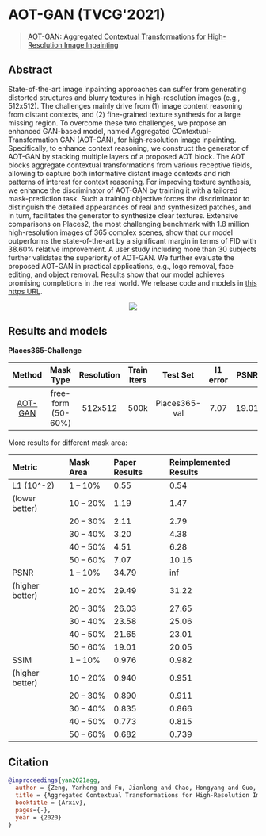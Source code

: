 # AOT-GAN (TVCG'2021)

> [AOT-GAN: Aggregated Contextual Transformations for High-Resolution Image Inpainting](https://arxiv.org/pdf/2104.01431.pdf)

<!-- [ALGORITHM] -->

## Abstract

<!-- [ABSTRACT] -->

State-of-the-art image inpainting approaches can suffer from generating distorted structures and blurry textures in high-resolution images (e.g., 512x512). The challenges mainly drive from (1) image content reasoning from distant contexts, and (2) fine-grained texture synthesis for a large missing region. To overcome these two challenges, we propose an enhanced GAN-based model, named Aggregated COntextual-Transformation GAN (AOT-GAN), for high-resolution image inpainting. Specifically, to enhance context reasoning, we construct the generator of AOT-GAN by stacking multiple layers of a proposed AOT block. The AOT blocks aggregate contextual transformations from various receptive fields, allowing to capture both informative distant image contexts and rich patterns of interest for context reasoning. For improving texture synthesis, we enhance the discriminator of AOT-GAN by training it with a tailored mask-prediction task. Such a training objective forces the discriminator to distinguish the detailed appearances of real and synthesized patches, and in turn, facilitates the generator to synthesize clear textures. Extensive comparisons on Places2, the most challenging benchmark with 1.8 million high-resolution images of 365 complex scenes, show that our model outperforms the state-of-the-art by a significant margin in terms of FID with 38.60% relative improvement. A user study including more than 30 subjects further validates the superiority of AOT-GAN. We further evaluate the proposed AOT-GAN in practical applications, e.g., logo removal, face editing, and object removal. Results show that our model achieves promising completions in the real world. We release code and models in [this https URL](https://github.com/researchmm/AOT-GAN-for-Inpainting).

<!-- [IMAGE] -->

<div align=center >
 <img src="https://user-images.githubusercontent.com/12756472/169230414-3ca7fb6b-cf2a-401f-8696-71df75a08c32.png"/>
</div >

## Results and models

**Places365-Challenge**

|                              Method                               |     Mask Type      | Resolution | Train Iters |   Test Set    | l1 error | PSNR  | SSIM  |        GPU Info         |                                                                                                                                          Download                                                                                                                                           |
| :---------------------------------------------------------------: | :----------------: | :--------: | :---------: | :-----------: | :------: | :---: | :---: | :---------------------: | :-----------------------------------------------------------------------------------------------------------------------------------------------------------------------------------------------------------------------------------------------------------------------------------------: |
| [AOT-GAN](/configs/aot_gan/aot-gan_smpgan_4xb4_places-512x512.py) | free-form (50-60%) |  512x512   |    500k     | Places365-val |   7.07   | 19.01 | 0.682 | 4 (GeForce GTX 1080 Ti) | [model](https://openmmlab-share.oss-cn-hangzhou.aliyuncs.com/mmediting/inpainting/aot_gan/AOT-GAN_512x512_4x12_places_20220509-6641441b.pth) \| [log](https://openmmlab-share.oss-cn-hangzhou.aliyuncs.com/mmediting/inpainting/aot_gan/AOT-GAN_512x512_4x12_places_20220509-6641441b.json) |

More results for different mask area:

<!-- SKIP THIS TABLE -->

| Metric          | Mask Area | Paper Results | Reimplemented Results |
| :-------------- | :-------- | :------------ | :-------------------- |
| L1 (10^-2)      | 1 – 10%   | 0.55          | 0.54                  |
| (lower better)  | 10 – 20%  | 1.19          | 1.47                  |
|                 | 20 – 30%  | 2.11          | 2.79                  |
|                 | 30 – 40%  | 3.20          | 4.38                  |
|                 | 40 – 50%  | 4.51          | 6.28                  |
|                 | 50 – 60%  | 7.07          | 10.16                 |
| PSNR            | 1 – 10%   | 34.79         | inf                   |
| (higher better) | 10 – 20%  | 29.49         | 31.22                 |
|                 | 20 – 30%  | 26.03         | 27.65                 |
|                 | 30 – 40%  | 23.58         | 25.06                 |
|                 | 40 – 50%  | 21.65         | 23.01                 |
|                 | 50 – 60%  | 19.01         | 20.05                 |
| SSIM            | 1 – 10%   | 0.976         | 0.982                 |
| (higher better) | 10 – 20%  | 0.940         | 0.951                 |
|                 | 20 – 30%  | 0.890         | 0.911                 |
|                 | 30 – 40%  | 0.835         | 0.866                 |
|                 | 40 – 50%  | 0.773         | 0.815                 |
|                 | 50 – 60%  | 0.682         | 0.739                 |

## Citation

```bibtex
@inproceedings{yan2021agg,
  author = {Zeng, Yanhong and Fu, Jianlong and Chao, Hongyang and Guo, Baining},
  title = {Aggregated Contextual Transformations for High-Resolution Image Inpainting},
  booktitle = {Arxiv},
  pages={-},
  year = {2020}
}
```
